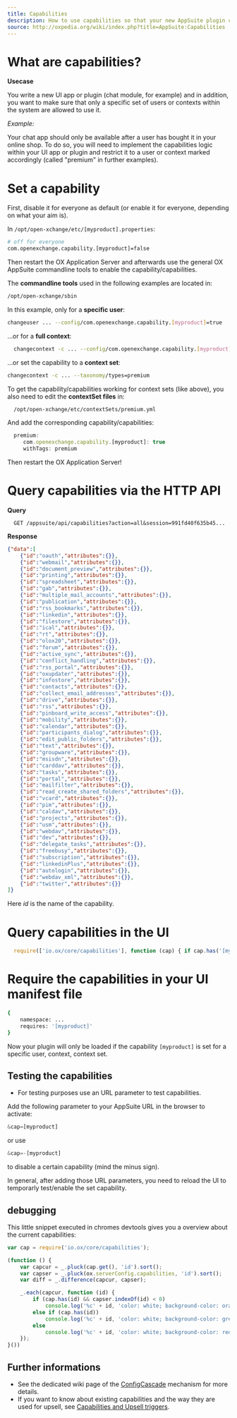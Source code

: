 ```yaml
---
title: Capabilities
description: How to use capabilities so that your new AppSuite plugin can be enabled or disabled.
source: http://oxpedia.org/wiki/index.php?title=AppSuite:Capabilities
---
```


# What are capabilities?

**Usecase**

You write a new UI app or plugin (chat module, for example) and in addition, you want to make sure that only a specific set of users or contexts within the system are allowed to use it. 

_Example:_ 

Your chat app should only be available after a user has bought it in your online shop.
To do so, you will need to implement the capabilities logic within your UI app or plugin and restrict it to a user or context marked accordingly (called "premium" in further examples).

# Set a capability

First, disable it for everyone as default (or enable it for everyone, depending on what your aim is). 

In `/opt/open-xchange/etc/[myproduct].properties`:

```bash
# off for everyone
com.openexchange.capability.[myproduct]=false
```

Then restart the OX Application Server and afterwards use the general OX AppSuite commandline tools to enable the capability/capabilities. 

The **commandline tools** used in the following examples are located in:

```bash
/opt/open-xchange/sbin
```

In this example, only for a **specific user**:

```bash
changeuser ... --config/com.openexchange.capability.[myproduct]=true
```

...or for a **full context**:

```bash
  changecontext -c ... --config/com.openexchange.capability.[myproduct]=true
```

...or set the capability to a **context set**:

```bash
changecontext -c ... --taxonomy/types=premium
```

To get the capability/capabilities working for context sets (like above), you also need to edit the **contextSet files** in:

```bash
  /opt/open-xchange/etc/contextSets/premium.yml
```

And add the corresponding capability/capabilities:

```javascript
  premium:
     com.openexchange.capability.[myproduct]: true
     withTags: premium
```

Then restart the OX Application Server!

# Query capabilities via the HTTP API

**Query**

```
  GET /appsuite/api/capabilities?action=all&session=991fd40f635b45...
```

**Response**

```json
{"data":[
    {"id":"oauth","attributes":{}},
    {"id":"webmail","attributes":{}},
    {"id":"document_preview","attributes":{}},
    {"id":"printing","attributes":{}},
    {"id":"spreadsheet","attributes":{}},
    {"id":"gab","attributes":{}},
    {"id":"multiple_mail_accounts","attributes":{}},
    {"id":"publication","attributes":{}},
    {"id":"rss_bookmarks","attributes":{}},
    {"id":"linkedin","attributes":{}},
    {"id":"filestore","attributes":{}},
    {"id":"ical","attributes":{}},
    {"id":"rt","attributes":{}},
    {"id":"olox20","attributes":{}},
    {"id":"forum","attributes":{}},
    {"id":"active_sync","attributes":{}},
    {"id":"conflict_handling","attributes":{}},
    {"id":"rss_portal","attributes":{}},
    {"id":"oxupdater","attributes":{}},
    {"id":"infostore","attributes":{}},
    {"id":"contacts","attributes":{}},
    {"id":"collect_email_addresses","attributes":{}},
    {"id":"drive","attributes":{}},
    {"id":"rss","attributes":{}},
    {"id":"pinboard_write_access","attributes":{}},
    {"id":"mobility","attributes":{}},
    {"id":"calendar","attributes":{}},
    {"id":"participants_dialog","attributes":{}},
    {"id":"edit_public_folders","attributes":{}},
    {"id":"text","attributes":{}},
    {"id":"groupware","attributes":{}},
    {"id":"msisdn","attributes":{}},
    {"id":"carddav","attributes":{}},
    {"id":"tasks","attributes":{}},
    {"id":"portal","attributes":{}},
    {"id":"mailfilter","attributes":{}},
    {"id":"read_create_shared_folders","attributes":{}},
    {"id":"vcard","attributes":{}},
    {"id":"pim","attributes":{}},
    {"id":"caldav","attributes":{}},
    {"id":"projects","attributes":{}},
    {"id":"usm","attributes":{}},
    {"id":"webdav","attributes":{}},
    {"id":"dev","attributes":{}},
    {"id":"delegate_tasks","attributes":{}},
    {"id":"freebusy","attributes":{}},
    {"id":"subscription","attributes":{}},
    {"id":"linkedinPlus","attributes":{}},
    {"id":"autologin","attributes":{}},
    {"id":"webdav_xml","attributes":{}},
    {"id":"twitter","attributes":{}}
]}
```

Here _id_ is the name of the capability.

# Query capabilities in the UI

```javascript
  require(['io.ox/core/capabilities'], function (cap) { if cap.has('[myproduct]' { ... } );
```

# Require the capabilities in your UI manifest file

```bash
{
    namespace: ...
    requires: '[myproduct]'
}
```

Now your plugin will only be loaded if the capability `[myproduct]` is set for a specific user, context, context set.

## Testing the capabilities

- For testing purposes use an URL parameter to test capabilities. 

Add the following parameter to your AppSuite URL in the browser to activate:

```javascript
&cap=[myproduct]
```

or use 

```javascript
&cap=-[myproduct]
```

to disable a certain capability (mind the minus sign).

In general, after adding those URL parameters, you need to reload the UI to temporarly test/enable the set capability.

## debugging

This little snippet executed in chromes devtools gives you a overview about the current capabilities:

```javascript
var cap = require('io.ox/core/capabilities');

(function () {
    var capcur = _.pluck(cap.get(), 'id').sort();
    var capser = _.pluck(ox.serverConfig.capabilities, 'id').sort();
    var diff = _.difference(capcur, capser);

    _.each(capcur, function (id) {
        if (cap.has(id) && capser.indexOf(id) < 0)
            console.log('%c' + id, 'color: white; background-color: orange');
        else if (cap.has(id))
            console.log('%c' + id, 'color: white; background-color: green');
        else
            console.log('%c' + id, 'color: white; background-color: red');
    });
}())
```

## Further informations

- See the dedicated wiki page of the [ConfigCascade](http://oxpedia.org/wiki/index.php?title=ConfigCascade) mechanism for more details.
- If you want to know about existing capabilities and the way they are used for upsell, see [Capabilities and Upsell triggers](http://oxpedia.org/wiki/index.php?title=AppSuite:Upsell#Capabilities_and_Upsell_triggers).
